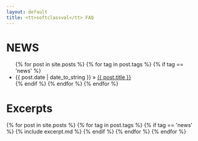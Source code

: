 ```yaml
---
layout: default
title: <tt>softclassval</tt> FAQ
---
```

# NEWS

<ul>
{% for post in site.posts %}
{% for tag in post.tags %}
{% if tag == 'news' %}
<li><span>{{ post.date | date_to_string }}</span> &raquo; 
	 <a href="{{ post.url }}">{{ post.title }}</a>
    </li>
{% endif %}
{% endfor %}
{% endfor %}
</ul>

# Excerpts
{% for post in site.posts %}
{% for tag in post.tags %}
{% if tag == 'news' %}
{% include excerpt.md %}
{% endif %}
{% endfor %}
{% endfor %}
